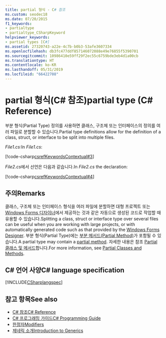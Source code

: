 ```yaml
---
title: partial 형식 - C# 참조
ms.custom: seodec18
ms.date: 07/20/2015
f1_keywords:
- partialtype
- partialtype_CSharpKeyword
helpviewer_keywords:
- partial types [C#]
ms.assetid: 27320743-a22e-4c7b-b0b3-53afe3607334
ms.openlocfilehash: db3fc477ddf857146072088e49e76855f5390701
ms.sourcegitcommit: 10986410e59ff29f2ec55c6759bde3eb4d1a00cb
ms.translationtype: HT
ms.contentlocale: ko-KR
ms.lasthandoff: 05/31/2019
ms.locfileid: "66422708"
---
```

# <a name="partial-type-c-reference"></a><span data-ttu-id="070d3-102">partial 형식(C# 참조)</span><span class="sxs-lookup"><span data-stu-id="070d3-102">partial type (C# Reference)</span></span>

<span data-ttu-id="070d3-103">부분 형식(Partial Type) 정의를 사용하면 클래스, 구조체 또는 인터페이스의 정의를 여러 파일로 분할할 수 있습니다.</span><span class="sxs-lookup"><span data-stu-id="070d3-103">Partial type definitions allow for the definition of a class, struct, or interface to be split into multiple files.</span></span>

<span data-ttu-id="070d3-104">*File1.cs*:</span><span class="sxs-lookup"><span data-stu-id="070d3-104">In *File1.cs*:</span></span>

[!code-csharp[csrefKeywordsContextual#3](~/samples/snippets/csharp/VS_Snippets_VBCSharp/csrefKeywordsContextual/CS/csrefKeywordsContextual.cs#3)]  

<span data-ttu-id="070d3-105">*File2.cs*에서 선언은 다음과 같습니다.</span><span class="sxs-lookup"><span data-stu-id="070d3-105">In *File2.cs* the declaration:</span></span>

[!code-csharp[csrefKeywordsContextual#4](~/samples/snippets/csharp/VS_Snippets_VBCSharp/csrefKeywordsContextual/CS/csrefKeywordsContextual.cs#4)]  

## <a name="remarks"></a><span data-ttu-id="070d3-106">주의</span><span class="sxs-lookup"><span data-stu-id="070d3-106">Remarks</span></span>

<span data-ttu-id="070d3-107">클래스, 구조체 또는 인터페이스 형식을 여러 파일에 분할하면 대형 프로젝트 또는 [Windows Forms 디자이너](../../../framework/winforms/controls/developing-windows-forms-controls-at-design-time.md)에서 제공하는 것과 같은 자동으로 생성된 코드로 작업할 때 유용할 수 있습니다.</span><span class="sxs-lookup"><span data-stu-id="070d3-107">Splitting a class, struct or interface type over several files can be useful when you are working with large projects, or with automatically generated code such as that provided by the [Windows Forms Designer](../../../framework/winforms/controls/developing-windows-forms-controls-at-design-time.md).</span></span> <span data-ttu-id="070d3-108">부분 형식(Partial Type)에는 [부분 메서드(Partial Method)](partial-method.md)가 포함될 수 있습니다.</span><span class="sxs-lookup"><span data-stu-id="070d3-108">A partial type may contain a [partial method](partial-method.md).</span></span> <span data-ttu-id="070d3-109">자세한 내용은 참조 [Partial 클래스 및 메서드](../../programming-guide/classes-and-structs/partial-classes-and-methods.md)합니다.</span><span class="sxs-lookup"><span data-stu-id="070d3-109">For more information, see [Partial Classes and Methods](../../programming-guide/classes-and-structs/partial-classes-and-methods.md).</span></span>

## <a name="c-language-specification"></a><span data-ttu-id="070d3-110">C# 언어 사양</span><span class="sxs-lookup"><span data-stu-id="070d3-110">C# language specification</span></span>

[!INCLUDE[CSharplangspec](~/includes/csharplangspec-md.md)]

## <a name="see-also"></a><span data-ttu-id="070d3-111">참고 항목</span><span class="sxs-lookup"><span data-stu-id="070d3-111">See also</span></span>

- [<span data-ttu-id="070d3-112">C# 참조</span><span class="sxs-lookup"><span data-stu-id="070d3-112">C# Reference</span></span>](../index.md)
- [<span data-ttu-id="070d3-113">C# 프로그래밍 가이드</span><span class="sxs-lookup"><span data-stu-id="070d3-113">C# Programming Guide</span></span>](../../programming-guide/index.md)
- [<span data-ttu-id="070d3-114">한정자</span><span class="sxs-lookup"><span data-stu-id="070d3-114">Modifiers</span></span>](modifiers.md)
- [<span data-ttu-id="070d3-115">제네릭 소개</span><span class="sxs-lookup"><span data-stu-id="070d3-115">Introduction to Generics</span></span>](../../programming-guide/generics/index.md)
